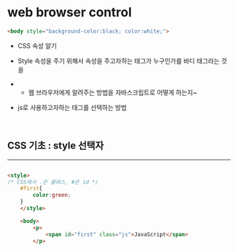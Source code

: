 # web browser control

```html
<body style="background-color:black; color:white;">
```

- CSS 속성 알기
- Style 속성을 주기 위해서 속성을 주고자하는 태그가 누구인가를 바디 태그라는 것을
- -  웹 브라우저에게 알려주는 방법을 자바스크립트로 어떻게 하는지~

- js로 사용하고자하는 태그를 선택하는 방법

<br>

## CSS 기초 : style 선택자
------------------------

```html

<style>
/* CSS에서 .은 클래스, #은 id */
    #first{
        color:green;
    } 
    </style>

    <body>
        <p>
            <span id="first" class="js">JavaScript</span>
        </p>